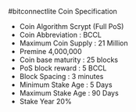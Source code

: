 

#bitconnectlite Coin Specification

- Coin Algorithm Scrypt (Full PoS)
- Coin Abbreviation : BCCL
- Maximum Coin Supply : 21 Million
- Premine 4,000,000
- Coin base maturity : 25 blocks
- PoS block reward : 5 BCCL
- Block Spacing : 3 minutes
- Minimum Stake Age : 5 Days
- Maximum Stake Age : 90 Days
- Stake Year 20%



